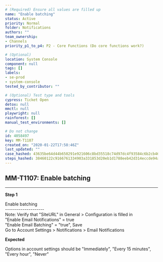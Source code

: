```yaml
---
# (Required) Ensure all values are filled up
name: "Enable batching"
status: Active
priority: Normal
folder: Notifications
authors: ""
team_ownership:
- Channels
priority_p1_to_p4: P2 - Core Functions (Do core functions work?)

# (Optional)
location: System Console
component: null
tags: []
labels:
- se-prod
- system-console
tested_by_contributor: ""

# (Optional) Test type and tools
cypress: Ticket Open
detox: null
mmctl: null
playwright: null
rainforest: []
manual_test_environments: []

# Do not change
id: 4058497
key: MM-T1107
created_on: "2020-01-22T17:58:46Z"
last_updated: ""
case_hashed: 43635be64d44b650291e921606c8bd35518c74d97dc4f93584c6b2cb46f7a6359031b81b9f8c5fc41ca78cb43ab7af58
steps_hashed: 38460122c9166761334903a331853d20eb1d1788eeb42d314eccde94a179409cb266ea4fe381b7ef4a11d71aab6e58a1
---
```


<!-- (Auto-generated) Based on frontmatter's "key" and "name" -->

## MM-T1107: Enable batching

---

**Step 1**

Enable batching\
\--------------------\
Note: Verify that "SiteURL" in General > Configuration is filled in\
"Enable Email Notifications" = true\
"Enable Email Batching" = "true", Save\
Go to Account Settings > Notifications > Email Notifications

**Expected**

Options in account settings should be "Immediately", "Every 15 minutes", "Every hour", "Never"
